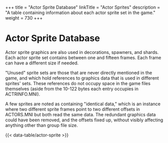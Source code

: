 +++
title = "Actor Sprite Database"
linkTitle = "Actor Sprites"
description = "A table containing information about each actor sprite set in the game."
weight = 730
+++

# Actor Sprite Database

Actor sprite graphics are also used in decorations, spawners, and shards. Each actor sprite set contains between one and fifteen frames. Each frame can have a different size if needed.

"Unused" sprite sets are those that are never directly mentioned in the game, and which hold references to graphics data that is used in different sprites' sets. These references do not occupy space in the game files themselves (aside from the 10-122 bytes each entry occupies in ACTRINFO.MNI).

A few sprites are noted as containing "identical data," which is an instance where two different sprite frames point to two different offsets in ACTORS.MNI but both read the same data. The redundant graphics data could have been removed, and the offsets fixed up, without visibly affecting anything other than group file size.

{{< data-table/actor-sprite >}}
